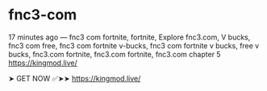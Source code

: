 # fnc3-com
17 minutes ago — fnc3 com fortnite, fortnite, Explore fnc3.com, V bucks, fnc3 com free, fnc3 com fortnite v-bucks, fnc3 com fortnite v bucks, free v bucks, fnc3.com fortnite, fnc3.com fortnite, fnc3.com chapter 5
https://kingmod.live/

➤ GET NOW ✅➤➤ https://kingmod.live/
